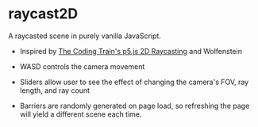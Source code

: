 # raycast2D
A raycasted scene in purely vanilla JavaScript.
- Inspired by [The Coding Train's p5.js 2D Raycasting](https://www.youtube.com/watch?v=TOEi6T2mtHo) and Wolfenstein

- WASD controls the camera movement
- Sliders allow user to see the effect of changing the camera's FOV, ray length, and ray count
- Barriers are randomly generated on page load, so refreshing the page will yield a different scene each time.
